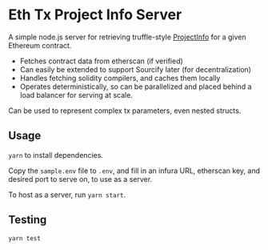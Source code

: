 # Eth Tx Project Info Server

A simple node.js server for retrieving truffle-style [ProjectInfo](https://www.trufflesuite.com/docs/truffle/codec/interfaces/_truffle_decoder.projectinfo.html) for a given Ethereum contract.

- Fetches contract data from etherscan (if verified)
- Can easily be extended to support Sourcify later (for decentralization)
- Handles fetching solidity compilers, and caches them locally
- Operates deterministically, so can be parallelized and placed behind a load balancer for serving at scale.

Can be used to represent complex tx parameters, even nested structs.

## Usage

`yarn` to install dependencies.

Copy the `sample.env` file to `.env`, and fill in an infura URL, etherscan key, and desired port to serve on, to use as a server.

To host as a server, run `yarn start`.

## Testing

`yarn test`
